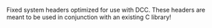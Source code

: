 
Fixed system headers optimized for use with DCC.
These headers are meant to be used in conjunction with an existing C library!

